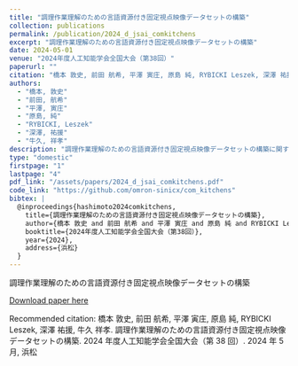 ```yaml
---
title: "調理作業理解のための言語資源付き固定視点映像データセットの構築"
collection: publications
permalink: /publication/2024_d_jsai_comkitchens
excerpt: "調理作業理解のための言語資源付き固定視点映像データセットの構築"
date: 2024-05-01
venue: "2024年度人工知能学会全国大会（第38回）"
paperurl: ""
citation: "橋本 敦史, 前田 航希, 平澤 寅庄, 原島 純, RYBICKI Leszek, 深澤 祐援, 牛久 祥孝. 調理作業理解のための言語資源付き固定視点映像データセットの構築. 2024年度人工知能学会全国大会（第38回）. 2024年5月, 浜松"
authors:
  - "橋本, 敦史"
  - "前田, 航希"
  - "平澤, 寅庄"
  - "原島, 純"
  - "RYBICKI, Leszek"
  - "深澤, 祐援"
  - "牛久, 祥孝"
description: "調理作業理解のための言語資源付き固定視点映像データセットの構築に関する研究"
type: "domestic"
firstpage: "1"
lastpage: "4"
pdf_link: "/assets/papers/2024_d_jsai_comkitchens.pdf"
code_link: "https://github.com/omron-sinicx/com_kitchens"
bibtex: |
  @inproceedings{hashimoto2024comkitchens,
    title={調理作業理解のための言語資源付き固定視点映像データセットの構築},
    author={橋本 敦史 and 前田 航希 and 平澤 寅庄 and 原島 純 and RYBICKI Leszek and 深澤 祐援 and 牛久 祥孝},
    booktitle={2024年度人工知能学会全国大会（第38回）},
    year={2024},
    address={浜松}
  }
---
```


調理作業理解のための言語資源付き固定視点映像データセットの構築

[Download paper here]()

Recommended citation: 橋本 敦史, 前田 航希, 平澤 寅庄, 原島 純, RYBICKI Leszek, 深澤 祐援, 牛久 祥孝. 調理作業理解のための言語資源付き固定視点映像データセットの構築. 2024 年度人工知能学会全国大会（第 38 回）. 2024 年 5 月, 浜松
